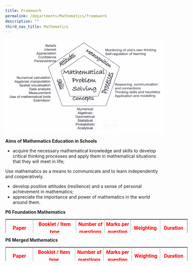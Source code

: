 ```yaml
---
title: Framework
permalink: /departments/Mathematics/framework
description: ""
third_nav_title: Mathematics
---
```

![](/images/Maths_Framework.jpg)

**Aims of Mathematics Education in Schools**

*   acquire the necessary mathematical knowledge and skills to develop critical thinking processes and apply them in mathematical situations that they will meet in life;

Use mathematics as a means to communicate and to learn independently and cooperatively.

*   develop positive attitudes (resilience) and a sense of personal achievement in mathematics;
*   appreciate the importance and power of mathematics in the world around them.

**P6 Foundation Mathematics**


<table border="0" style="margin: 0px; outline: 0px; padding: 0px; border-collapse: collapse; width: 584px; height: 44px;"><tbody style="margin: 0px; outline: 0px; padding: 0px;"><tr style="margin: 0px; outline: 0px; padding: 0px;"><td style="margin: 0px; outline: 0px; padding: 0px;"><table border="1" cellspacing="0" cellpadding="0" class="iveo_table ives_tab_simple3" style="margin: 0px; outline: 0px; padding: 0px; border-collapse: collapse; border: 1px solid rgb(170, 170, 170); width: 579px;"><tbody style="margin: 0px; outline: 0px; padding: 0px;"><tr style="margin: 0px; outline: 0px; padding: 0px; height: 42.8pt;"><td width="84" style="margin: 0px; outline: 0px; padding: 2px; text-align: center; border: 1px solid rgb(170, 170, 170); width: 90px; height: 42.8pt;"><p style="margin: 0px 0px 10px; outline: 0px; padding: 0px; line-height: 1.5 !important; color: rgb(18, 18, 18); font-family: Roboto; font-size: 16px; font-weight: normal;"><strong style="margin: 0px; outline: 0px; padding: 0px;"><font color="#ff0000" style="margin: 0px; outline: 0px; padding: 0px;">Paper</font></strong></p></td><td width="123" style="margin: 0px; outline: 0px; padding: 2px; text-align: center; border: 1px solid rgb(170, 170, 170); width: 137px; height: 42.8pt;"><p style="margin: 0px 0px 10px; outline: 0px; padding: 0px; line-height: 1.5 !important; color: rgb(18, 18, 18); font-family: Roboto; font-size: 16px; font-weight: normal;"><strong style="margin: 0px; outline: 0px; padding: 0px;"><font color="#ff0000" style="margin: 0px; outline: 0px; padding: 0px;">Booklet / Item type</font></strong></p></td><td width="97" style="margin: 0px; outline: 0px; padding: 2px; text-align: center; border: 1px solid rgb(170, 170, 170); width: 89px; height: 42.8pt;"><p style="margin: 0px 0px 10px; outline: 0px; padding: 0px; line-height: 1.5 !important; color: rgb(18, 18, 18); font-family: Roboto; font-size: 16px; font-weight: normal;"><strong style="margin: 0px; outline: 0px; padding: 0px;"><font color="#ff0000" style="margin: 0px; outline: 0px; padding: 0px;">Number of questions</font></strong></p></td><td width="88" style="margin: 0px; outline: 0px; padding: 2px; text-align: center; border: 1px solid rgb(170, 170, 170); width: 83px; height: 42.8pt;"><p style="margin: 0px 0px 10px; outline: 0px; padding: 0px; line-height: 1.5 !important; color: rgb(18, 18, 18); font-family: Roboto; font-size: 16px; font-weight: normal;"><strong style="margin: 0px; outline: 0px; padding: 0px;"><font color="#ff0000" style="margin: 0px; outline: 0px; padding: 0px;">Marks per question</font></strong></p></td><td width="101" style="margin: 0px; outline: 0px; padding: 2px; text-align: center; border: 1px solid rgb(170, 170, 170); width: 95px; height: 42.8pt;"><p style="margin: 0px 0px 10px; outline: 0px; padding: 0px; line-height: 1.5 !important; color: rgb(18, 18, 18); font-family: Roboto; font-size: 16px; font-weight: normal;"><strong style="margin: 0px; outline: 0px; padding: 0px;"><font color="#ff0000" style="margin: 0px; outline: 0px; padding: 0px;">Weighting</font></strong></p></td><td width="96" style="margin: 0px; outline: 0px; padding: 2px; text-align: center; border: 1px solid rgb(170, 170, 170); width: 85px; height: 42.8pt;"><p style="margin: 0px 0px 10px; outline: 0px; padding: 0px; line-height: 1.5 !important; color: rgb(18, 18, 18); font-family: Roboto; font-size: 16px; font-weight: normal;"><strong style="margin: 0px; outline: 0px; padding: 0px;"><font color="#ff0000" style="margin: 0px; outline: 0px; padding: 0px;">Duration</font></strong></p></td></tr><tr style="margin: 0px; outline: 0px; padding: 0px; height: 20.95pt;"><td rowspan="3" width="84" style="margin: 0px; outline: 0px; padding: 2px; text-align: center; border: 1px solid rgb(170, 170, 170); width: 63.15pt; height: 20.95pt;"><p style="margin: 0px 0px 10px; outline: 0px; padding: 0px; line-height: 1.5 !important; color: rgb(18, 18, 18); font-family: Roboto; font-size: 16px; font-weight: normal;"><strong style="margin: 0px; outline: 0px; padding: 0px;">1</strong></p><p style="margin: 0px 0px 10px; outline: 0px; padding: 0px; line-height: 1.5 !important; color: rgb(18, 18, 18); font-family: Roboto; font-size: 16px; font-weight: normal;"><strong style="margin: 0px; outline: 0px; padding: 0px;">Without calculator</strong></p></td><td rowspan="2" width="123" style="margin: 0px; outline: 0px; padding: 2px; text-align: center; border: 1px solid rgb(170, 170, 170); width: 91.9pt; height: 20.95pt;"><p style="margin: 0px 0px 10px; outline: 0px; padding: 0px; line-height: 1.5 !important; color: rgb(18, 18, 18); font-family: Roboto; font-size: 16px; font-weight: normal;"><strong style="margin: 0px; outline: 0px; padding: 0px;">Booklet A</strong></p><p style="margin: 0px 0px 10px; outline: 0px; padding: 0px; line-height: 1.5 !important; color: rgb(18, 18, 18); font-family: Roboto; font-size: 16px; font-weight: normal;"><strong style="margin: 0px; outline: 0px; padding: 0px;">Multiple-choice</strong></p></td><td width="97" style="margin: 0px; outline: 0px; padding: 2px; text-align: center; border: 1px solid rgb(170, 170, 170); width: 72.6pt; height: 20.95pt;"><p style="margin: 0px 0px 10px; outline: 0px; padding: 0px; line-height: 1.5 !important; color: rgb(18, 18, 18); font-family: Roboto; font-size: 16px; font-weight: normal;"><strong style="margin: 0px; outline: 0px; padding: 0px;">10</strong></p></td><td width="88" style="margin: 0px; outline: 0px; padding: 2px; text-align: center; border: 1px solid rgb(170, 170, 170); width: 65.9pt; height: 20.95pt;"><p style="margin: 0px 0px 10px; outline: 0px; padding: 0px; line-height: 1.5 !important; color: rgb(18, 18, 18); font-family: Roboto; font-size: 16px; font-weight: normal;"><strong style="margin: 0px; outline: 0px; padding: 0px;">1</strong></p></td><td width="101" style="margin: 0px; outline: 0px; padding: 2px; text-align: center; border: 1px solid rgb(170, 170, 170); width: 76pt; height: 20.95pt;"><p style="margin: 0px 0px 10px; outline: 0px; padding: 0px; line-height: 1.5 !important; color: rgb(18, 18, 18); font-family: Roboto; font-size: 16px; font-weight: normal;"><strong style="margin: 0px; outline: 0px; padding: 0px;">10%</strong></p></td><td rowspan="3" width="96" style="margin: 0px; outline: 0px; padding: 2px; text-align: center; border: 1px solid rgb(170, 170, 170); width: 72.2pt; height: 20.95pt;"><p style="margin: 0px 0px 10px; outline: 0px; padding: 0px; line-height: 1.5 !important; color: rgb(18, 18, 18); font-family: Roboto; font-size: 16px; font-weight: normal;"><strong style="margin: 0px; outline: 0px; padding: 0px;">1 h</strong></p></td></tr><tr style="margin: 0px; outline: 0px; padding: 0px; height: 23.2pt;"><td width="97" style="margin: 0px; outline: 0px; padding: 2px; text-align: center; border: 1px solid rgb(170, 170, 170); width: 72.6pt; height: 23.2pt;"><p style="margin: 0px 0px 10px; outline: 0px; padding: 0px; line-height: 1.5 !important; color: rgb(18, 18, 18); font-family: Roboto; font-size: 16px; font-weight: normal;"><strong style="margin: 0px; outline: 0px; padding: 0px;">10</strong></p></td><td width="88" style="margin: 0px; outline: 0px; padding: 2px; text-align: center; border: 1px solid rgb(170, 170, 170); width: 65.9pt; height: 23.2pt;"><p style="margin: 0px 0px 10px; outline: 0px; padding: 0px; line-height: 1.5 !important; color: rgb(18, 18, 18); font-family: Roboto; font-size: 16px; font-weight: normal;"><strong style="margin: 0px; outline: 0px; padding: 0px;">2</strong></p></td><td width="101" style="margin: 0px; outline: 0px; padding: 2px; text-align: center; border: 1px solid rgb(170, 170, 170); width: 76pt; height: 23.2pt;"><p style="margin: 0px 0px 10px; outline: 0px; padding: 0px; line-height: 1.5 !important; color: rgb(18, 18, 18); font-family: Roboto; font-size: 16px; font-weight: normal;"><strong style="margin: 0px; outline: 0px; padding: 0px;">20%</strong></p></td></tr><tr style="margin: 0px; outline: 0px; padding: 0px; height: 38.45pt;"><td width="123" style="margin: 0px; outline: 0px; padding: 2px; text-align: center; border: 1px solid rgb(170, 170, 170); width: 91.9pt; height: 38.45pt;"><p style="margin: 0px 0px 10px; outline: 0px; padding: 0px; line-height: 1.5 !important; color: rgb(18, 18, 18); font-family: Roboto; font-size: 16px; font-weight: normal;"><strong style="margin: 0px; outline: 0px; padding: 0px;">Booklet B</strong></p><p style="margin: 0px 0px 10px; outline: 0px; padding: 0px; line-height: 1.5 !important; color: rgb(18, 18, 18); font-family: Roboto; font-size: 16px; font-weight: normal;"><strong style="margin: 0px; outline: 0px; padding: 0px;">Short-answer</strong></p></td><td width="97" style="margin: 0px; outline: 0px; padding: 2px; text-align: center; border: 1px solid rgb(170, 170, 170); width: 72.6pt; height: 38.45pt;"><p style="margin: 0px 0px 10px; outline: 0px; padding: 0px; line-height: 1.5 !important; color: rgb(18, 18, 18); font-family: Roboto; font-size: 16px; font-weight: normal;"><strong style="margin: 0px; outline: 0px; padding: 0px;">10</strong></p></td><td width="88" style="margin: 0px; outline: 0px; padding: 2px; text-align: center; border: 1px solid rgb(170, 170, 170); width: 65.9pt; height: 38.45pt;"><p style="margin: 0px 0px 10px; outline: 0px; padding: 0px; line-height: 1.5 !important; color: rgb(18, 18, 18); font-family: Roboto; font-size: 16px; font-weight: normal;"><strong style="margin: 0px; outline: 0px; padding: 0px;">2</strong></p></td><td width="101" style="margin: 0px; outline: 0px; padding: 2px; text-align: center; border: 1px solid rgb(170, 170, 170); width: 76pt; height: 38.45pt;"><p style="margin: 0px 0px 10px; outline: 0px; padding: 0px; line-height: 1.5 !important; color: rgb(18, 18, 18); font-family: Roboto; font-size: 16px; font-weight: normal;"><strong style="margin: 0px; outline: 0px; padding: 0px;">20%</strong></p></td></tr><tr style="margin: 0px; outline: 0px; padding: 0px; height: 25.55pt;"><td rowspan="2" width="84" style="margin: 0px; outline: 0px; padding: 2px; text-align: center; border: 1px solid rgb(170, 170, 170); width: 63.15pt; height: 25.55pt;"><p style="margin: 0px 0px 10px; outline: 0px; padding: 0px; line-height: 1.5 !important; color: rgb(18, 18, 18); font-family: Roboto; font-size: 16px; font-weight: normal;"><strong style="margin: 0px; outline: 0px; padding: 0px;">2</strong></p><p style="margin: 0px 0px 10px; outline: 0px; padding: 0px; line-height: 1.5 !important; color: rgb(18, 18, 18); font-family: Roboto; font-size: 16px; font-weight: normal;"><strong style="margin: 0px; outline: 0px; padding: 0px;">With calculator</strong></p></td><td width="123" style="margin: 0px; outline: 0px; padding: 2px; text-align: center; border: 1px solid rgb(170, 170, 170); width: 91.9pt; height: 25.55pt;"><p style="margin: 0px 0px 10px; outline: 0px; padding: 0px; line-height: 1.5 !important; color: rgb(18, 18, 18); font-family: Roboto; font-size: 16px; font-weight: normal;"><strong style="margin: 0px; outline: 0px; padding: 0px;">Short-Answer</strong></p></td><td width="97" style="margin: 0px; outline: 0px; padding: 2px; text-align: center; border: 1px solid rgb(170, 170, 170); width: 72.6pt; height: 25.55pt;"><p style="margin: 0px 0px 10px; outline: 0px; padding: 0px; line-height: 1.5 !important; color: rgb(18, 18, 18); font-family: Roboto; font-size: 16px; font-weight: normal;"><strong style="margin: 0px; outline: 0px; padding: 0px;">10</strong></p></td><td width="88" style="margin: 0px; outline: 0px; padding: 2px; text-align: center; border: 1px solid rgb(170, 170, 170); width: 65.9pt; height: 25.55pt;"><p style="margin: 0px 0px 10px; outline: 0px; padding: 0px; line-height: 1.5 !important; color: rgb(18, 18, 18); font-family: Roboto; font-size: 16px; font-weight: normal;"><strong style="margin: 0px; outline: 0px; padding: 0px;">2</strong></p></td><td width="101" style="margin: 0px; outline: 0px; padding: 2px; text-align: center; border: 1px solid rgb(170, 170, 170); width: 76pt; height: 25.55pt;"><p style="margin: 0px 0px 10px; outline: 0px; padding: 0px; line-height: 1.5 !important; color: rgb(18, 18, 18); font-family: Roboto; font-size: 16px; font-weight: normal;"><strong style="margin: 0px; outline: 0px; padding: 0px;">20%</strong></p></td><td rowspan="2" width="96" style="margin: 0px; outline: 0px; padding: 2px; text-align: center; border: 1px solid rgb(170, 170, 170); width: 72.2pt; height: 25.55pt;"><p style="margin: 0px 0px 10px; outline: 0px; padding: 0px; line-height: 1.5 !important; color: rgb(18, 18, 18); font-family: Roboto; font-size: 16px; font-weight: normal;"><strong style="margin: 0px; outline: 0px; padding: 0px;">1h</strong></p></td></tr><tr style="margin: 0px; outline: 0px; padding: 0px; height: 35.45pt;"><td width="123" style="margin: 0px; outline: 0px; padding: 2px; text-align: center; border: 1px solid rgb(170, 170, 170); width: 91.9pt; height: 35.45pt;"><p style="margin: 0px 0px 10px; outline: 0px; padding: 0px; line-height: 1.5 !important; color: rgb(18, 18, 18); font-family: Roboto; font-size: 16px; font-weight: normal;"><strong style="margin: 0px; outline: 0px; padding: 0px;">Structured/Long-answer</strong></p></td><td width="97" style="margin: 0px; outline: 0px; padding: 2px; text-align: center; border: 1px solid rgb(170, 170, 170); width: 72.6pt; height: 35.45pt;"><p style="margin: 0px 0px 10px; outline: 0px; padding: 0px; line-height: 1.5 !important; color: rgb(18, 18, 18); font-family: Roboto; font-size: 16px; font-weight: normal;"><strong style="margin: 0px; outline: 0px; padding: 0px;">6</strong></p></td><td width="88" style="margin: 0px; outline: 0px; padding: 2px; text-align: center; border: 1px solid rgb(170, 170, 170); width: 65.9pt; height: 35.45pt;"><p style="margin: 0px 0px 10px; outline: 0px; padding: 0px; line-height: 1.5 !important; color: rgb(18, 18, 18); font-family: Roboto; font-size: 16px; font-weight: normal;"><strong style="margin: 0px; outline: 0px; padding: 0px;">3, 4</strong></p></td><td width="101" style="margin: 0px; outline: 0px; padding: 2px; text-align: center; border: 1px solid rgb(170, 170, 170); width: 76pt; height: 35.45pt;"><p style="margin: 0px 0px 10px; outline: 0px; padding: 0px; line-height: 1.5 !important; color: rgb(18, 18, 18); font-family: Roboto; font-size: 16px; font-weight: normal;"><strong style="margin: 0px; outline: 0px; padding: 0px;">20%</strong></p></td></tr><tr style="margin: 0px; outline: 0px; padding: 0px; height: 29.95pt;"><td width="84" style="margin: 0px; outline: 0px; padding: 2px; text-align: center; border: 1px solid rgb(170, 170, 170); width: 63.15pt; height: 29.95pt;"></td><td width="123" style="margin: 0px; outline: 0px; padding: 2px; text-align: center; border: 1px solid rgb(170, 170, 170); width: 91.9pt; height: 29.95pt;"><p style="margin: 0px 0px 10px; outline: 0px; padding: 0px; line-height: 1.5 !important; color: rgb(18, 18, 18); font-family: Roboto; font-size: 16px; font-weight: normal;"><strong style="margin: 0px; outline: 0px; padding: 0px;">Total</strong></p></td><td width="97" style="margin: 0px; outline: 0px; padding: 2px; text-align: center; border: 1px solid rgb(170, 170, 170); width: 72.6pt; height: 29.95pt;"><p style="margin: 0px 0px 10px; outline: 0px; padding: 0px; line-height: 1.5 !important; color: rgb(18, 18, 18); font-family: Roboto; font-size: 16px; font-weight: normal;"><strong style="margin: 0px; outline: 0px; padding: 0px;">46</strong></p></td><td width="88" style="margin: 0px; outline: 0px; padding: 2px; text-align: center; border: 1px solid rgb(170, 170, 170); width: 65.9pt; height: 29.95pt;"><p style="margin: 0px 0px 10px; outline: 0px; padding: 0px; line-height: 1.5 !important; color: rgb(18, 18, 18); font-family: Roboto; font-size: 16px; font-weight: normal;"><strong style="margin: 0px; outline: 0px; padding: 0px;">-</strong></p></td><td width="101" style="margin: 0px; outline: 0px; padding: 2px; text-align: center; border: 1px solid rgb(170, 170, 170); width: 76pt; height: 29.95pt;"><p style="margin: 0px 0px 10px; outline: 0px; padding: 0px; line-height: 1.5 !important; color: rgb(18, 18, 18); font-family: Roboto; font-size: 16px; font-weight: normal;"><strong style="margin: 0px; outline: 0px; padding: 0px;">90%</strong></p></td><td width="96" style="margin: 0px; outline: 0px; padding: 2px; text-align: center; border: 1px solid rgb(170, 170, 170); width: 72.2pt; height: 29.95pt;"><p style="margin: 0px 0px 10px; outline: 0px; padding: 0px; line-height: 1.5 !important; color: rgb(18, 18, 18); font-family: Roboto; font-size: 16px; font-weight: normal;"><strong style="margin: 0px; outline: 0px; padding: 0px;">2h</strong></p></td></tr></tbody></table></td></tr></tbody></table>


**P6 Merged Mathematics**

<table border="0" style="margin: 0px; outline: 0px; padding: 0px; border-collapse: collapse; width: 584px; height: 44px;"><tbody style="margin: 0px; outline: 0px; padding: 0px;"><tr style="margin: 0px; outline: 0px; padding: 0px;"><td style="margin: 0px; outline: 0px; padding: 0px;"><table border="1" cellspacing="0" cellpadding="0" class="iveo_table ives_tab_simple3" style="margin: 0px; outline: 0px; padding: 0px; border-collapse: collapse; border: 1px solid rgb(170, 170, 170); width: 579px;"><tbody style="margin: 0px; outline: 0px; padding: 0px;"><tr style="margin: 0px; outline: 0px; padding: 0px; height: 38.7pt;"><td width="83" style="margin: 0px; outline: 0px; padding: 2px; text-align: center; border: 1px solid rgb(170, 170, 170); width: 88px; height: 38.7pt;"><p style="margin: 0px 0px 10px; outline: 0px; padding: 0px; line-height: 1.5 !important; color: rgb(18, 18, 18); font-family: Roboto; font-size: 16px; font-weight: normal;"><strong style="margin: 0px; outline: 0px; padding: 0px;"><font color="#ff0000" style="margin: 0px; outline: 0px; padding: 0px;">Paper</font></strong></p></td><td width="125" style="margin: 0px; outline: 0px; padding: 2px; text-align: center; border: 1px solid rgb(170, 170, 170); width: 132px; height: 38.7pt;"><p style="margin: 0px 0px 10px; outline: 0px; padding: 0px; line-height: 1.5 !important; color: rgb(18, 18, 18); font-family: Roboto; font-size: 16px; font-weight: normal;"><strong style="margin: 0px; outline: 0px; padding: 0px;"><font color="#ff0000" style="margin: 0px; outline: 0px; padding: 0px;">Booklet / Item type</font></strong></p></td><td width="95" style="margin: 0px; outline: 0px; padding: 2px; text-align: center; border: 1px solid rgb(170, 170, 170); width: 90px; height: 38.7pt;"><p style="margin: 0px 0px 10px; outline: 0px; padding: 0px; line-height: 1.5 !important; color: rgb(18, 18, 18); font-family: Roboto; font-size: 16px; font-weight: normal;"><strong style="margin: 0px; outline: 0px; padding: 0px;"><font color="#ff0000" style="margin: 0px; outline: 0px; padding: 0px;">Number of questions</font></strong></p></td><td width="99" style="margin: 0px; outline: 0px; padding: 2px; text-align: center; border: 1px solid rgb(170, 170, 170); width: 88px; height: 38.7pt;"><p style="margin: 0px 0px 10px; outline: 0px; padding: 0px; line-height: 1.5 !important; color: rgb(18, 18, 18); font-family: Roboto; font-size: 16px; font-weight: normal;"><strong style="margin: 0px; outline: 0px; padding: 0px;"><font color="#ff0000" style="margin: 0px; outline: 0px; padding: 0px;">Marks per question</font></strong></p></td><td width="93" style="margin: 0px; outline: 0px; padding: 2px; text-align: center; border: 1px solid rgb(170, 170, 170); width: 94px; height: 38.7pt;"><p style="margin: 0px 0px 10px; outline: 0px; padding: 0px; line-height: 1.5 !important; color: rgb(18, 18, 18); font-family: Roboto; font-size: 16px; font-weight: normal;"><strong style="margin: 0px; outline: 0px; padding: 0px;"><font color="#ff0000" style="margin: 0px; outline: 0px; padding: 0px;">Weighting</font></strong></p></td><td width="94" style="margin: 0px; outline: 0px; padding: 2px; text-align: center; border: 1px solid rgb(170, 170, 170); width: 87px; height: 38.7pt;"><p style="margin: 0px 0px 10px; outline: 0px; padding: 0px; line-height: 1.5 !important; color: rgb(18, 18, 18); font-family: Roboto; font-size: 16px; font-weight: normal;"><strong style="margin: 0px; outline: 0px; padding: 0px;"><font color="#ff0000" style="margin: 0px; outline: 0px; padding: 0px;">Duration</font></strong></p></td></tr><tr style="margin: 0px; outline: 0px; padding: 0px; height: 18.2pt;"><td rowspan="4" width="83" style="margin: 0px; outline: 0px; padding: 2px; text-align: center; border: 1px solid rgb(170, 170, 170); width: 62.25pt; height: 18.2pt;"><p style="margin: 0px 0px 10px; outline: 0px; padding: 0px; line-height: 1.5 !important; color: rgb(18, 18, 18); font-family: Roboto; font-size: 16px; font-weight: normal;"><strong style="margin: 0px; outline: 0px; padding: 0px;">1</strong></p><p style="margin: 0px 0px 10px; outline: 0px; padding: 0px; line-height: 1.5 !important; color: rgb(18, 18, 18); font-family: Roboto; font-size: 16px; font-weight: normal;"><strong style="margin: 0px; outline: 0px; padding: 0px;">Without calculator</strong></p></td><td rowspan="2" width="125" style="margin: 0px; outline: 0px; padding: 2px; text-align: center; border: 1px solid rgb(170, 170, 170); width: 93.65pt; height: 18.2pt;"><p style="margin: 0px 0px 10px; outline: 0px; padding: 0px; line-height: 1.5 !important; color: rgb(18, 18, 18); font-family: Roboto; font-size: 16px; font-weight: normal;"><strong style="margin: 0px; outline: 0px; padding: 0px;">Booklet A</strong></p><p style="margin: 0px 0px 10px; outline: 0px; padding: 0px; line-height: 1.5 !important; color: rgb(18, 18, 18); font-family: Roboto; font-size: 16px; font-weight: normal;"><strong style="margin: 0px; outline: 0px; padding: 0px;">Multiple-choice</strong></p></td><td width="95" style="margin: 0px; outline: 0px; padding: 2px; text-align: center; border: 1px solid rgb(170, 170, 170); width: 71.3pt; height: 18.2pt;"><p style="margin: 0px 0px 10px; outline: 0px; padding: 0px; line-height: 1.5 !important; color: rgb(18, 18, 18); font-family: Roboto; font-size: 16px; font-weight: normal;"><strong style="margin: 0px; outline: 0px; padding: 0px;">10</strong></p></td><td width="99" style="margin: 0px; outline: 0px; padding: 2px; text-align: center; border: 1px solid rgb(170, 170, 170); width: 74.3pt; height: 18.2pt;"><p style="margin: 0px 0px 10px; outline: 0px; padding: 0px; line-height: 1.5 !important; color: rgb(18, 18, 18); font-family: Roboto; font-size: 16px; font-weight: normal;"><strong style="margin: 0px; outline: 0px; padding: 0px;">1</strong></p></td><td width="93" style="margin: 0px; outline: 0px; padding: 2px; text-align: center; border: 1px solid rgb(170, 170, 170); width: 69.5pt; height: 18.2pt;"><p style="margin: 0px 0px 10px; outline: 0px; padding: 0px; line-height: 1.5 !important; color: rgb(18, 18, 18); font-family: Roboto; font-size: 16px; font-weight: normal;"><strong style="margin: 0px; outline: 0px; padding: 0px;">10%</strong></p></td><td rowspan="4" width="94" style="margin: 0px; outline: 0px; padding: 2px; text-align: center; border: 1px solid rgb(170, 170, 170); width: 70.75pt; height: 18.2pt;"><p style="margin: 0px 0px 10px; outline: 0px; padding: 0px; line-height: 1.5 !important; color: rgb(18, 18, 18); font-family: Roboto; font-size: 16px; font-weight: normal;"><strong style="margin: 0px; outline: 0px; padding: 0px;">1h</strong></p></td></tr><tr style="margin: 0px; outline: 0px; padding: 0px; height: 27.9pt;"><td width="95" style="margin: 0px; outline: 0px; padding: 2px; text-align: center; border: 1px solid rgb(170, 170, 170); width: 71.3pt; height: 27.9pt;"><p style="margin: 0px 0px 10px; outline: 0px; padding: 0px; line-height: 1.5 !important; color: rgb(18, 18, 18); font-family: Roboto; font-size: 16px; font-weight: normal;"><strong style="margin: 0px; outline: 0px; padding: 0px;">5</strong></p></td><td width="99" style="margin: 0px; outline: 0px; padding: 2px; text-align: center; border: 1px solid rgb(170, 170, 170); width: 74.3pt; height: 27.9pt;"><p style="margin: 0px 0px 10px; outline: 0px; padding: 0px; line-height: 1.5 !important; color: rgb(18, 18, 18); font-family: Roboto; font-size: 16px; font-weight: normal;"><strong style="margin: 0px; outline: 0px; padding: 0px;">2</strong></p></td><td width="93" style="margin: 0px; outline: 0px; padding: 2px; text-align: center; border: 1px solid rgb(170, 170, 170); width: 69.5pt; height: 27.9pt;"><p style="margin: 0px 0px 10px; outline: 0px; padding: 0px; line-height: 1.5 !important; color: rgb(18, 18, 18); font-family: Roboto; font-size: 16px; font-weight: normal;"><strong style="margin: 0px; outline: 0px; padding: 0px;">10%</strong></p></td></tr><tr style="margin: 0px; outline: 0px; padding: 0px; height: 18.15pt;"><td rowspan="2" width="125" style="margin: 0px; outline: 0px; padding: 2px; text-align: center; border: 1px solid rgb(170, 170, 170); width: 93.65pt; height: 18.15pt;"><p style="margin: 0px 0px 10px; outline: 0px; padding: 0px; line-height: 1.5 !important; color: rgb(18, 18, 18); font-family: Roboto; font-size: 16px; font-weight: normal;"><strong style="margin: 0px; outline: 0px; padding: 0px;">Booklet B</strong></p><p style="margin: 0px 0px 10px; outline: 0px; padding: 0px; line-height: 1.5 !important; color: rgb(18, 18, 18); font-family: Roboto; font-size: 16px; font-weight: normal;"><strong style="margin: 0px; outline: 0px; padding: 0px;">Short-answer</strong></p></td><td width="95" style="margin: 0px; outline: 0px; padding: 2px; text-align: center; border: 1px solid rgb(170, 170, 170); width: 71.3pt; height: 18.15pt;"><p style="margin: 0px 0px 10px; outline: 0px; padding: 0px; line-height: 1.5 !important; color: rgb(18, 18, 18); font-family: Roboto; font-size: 16px; font-weight: normal;"><strong style="margin: 0px; outline: 0px; padding: 0px;">5</strong></p></td><td width="99" style="margin: 0px; outline: 0px; padding: 2px; text-align: center; border: 1px solid rgb(170, 170, 170); width: 74.3pt; height: 18.15pt;"><p style="margin: 0px 0px 10px; outline: 0px; padding: 0px; line-height: 1.5 !important; color: rgb(18, 18, 18); font-family: Roboto; font-size: 16px; font-weight: normal;"><strong style="margin: 0px; outline: 0px; padding: 0px;">1</strong></p></td><td width="93" style="margin: 0px; outline: 0px; padding: 2px; text-align: center; border: 1px solid rgb(170, 170, 170); width: 69.5pt; height: 18.15pt;"><p style="margin: 0px 0px 10px; outline: 0px; padding: 0px; line-height: 1.5 !important; color: rgb(18, 18, 18); font-family: Roboto; font-size: 16px; font-weight: normal;"><strong style="margin: 0px; outline: 0px; padding: 0px;">5%</strong></p></td></tr><tr style="margin: 0px; outline: 0px; padding: 0px; height: 16.5pt;"><td width="95" style="margin: 0px; outline: 0px; padding: 2px; text-align: center; border: 1px solid rgb(170, 170, 170); width: 71.3pt; height: 16.5pt;"><p style="margin: 0px 0px 10px; outline: 0px; padding: 0px; line-height: 1.5 !important; color: rgb(18, 18, 18); font-family: Roboto; font-size: 16px; font-weight: normal;"><strong style="margin: 0px; outline: 0px; padding: 0px;">10</strong></p></td><td width="99" style="margin: 0px; outline: 0px; padding: 2px; text-align: center; border: 1px solid rgb(170, 170, 170); width: 74.3pt; height: 16.5pt;"><p style="margin: 0px 0px 10px; outline: 0px; padding: 0px; line-height: 1.5 !important; color: rgb(18, 18, 18); font-family: Roboto; font-size: 16px; font-weight: normal;"><strong style="margin: 0px; outline: 0px; padding: 0px;">2</strong></p></td><td width="93" style="margin: 0px; outline: 0px; padding: 2px; text-align: center; border: 1px solid rgb(170, 170, 170); width: 69.5pt; height: 16.5pt;"><p style="margin: 0px 0px 10px; outline: 0px; padding: 0px; line-height: 1.5 !important; color: rgb(18, 18, 18); font-family: Roboto; font-size: 16px; font-weight: normal;"><strong style="margin: 0px; outline: 0px; padding: 0px;">20%</strong></p></td></tr><tr style="margin: 0px; outline: 0px; padding: 0px; height: 24.65pt;"><td rowspan="2" width="83" style="margin: 0px; outline: 0px; padding: 2px; text-align: center; border: 1px solid rgb(170, 170, 170); width: 62.25pt; height: 24.65pt;"><p style="margin: 0px 0px 10px; outline: 0px; padding: 0px; line-height: 1.5 !important; color: rgb(18, 18, 18); font-family: Roboto; font-size: 16px; font-weight: normal;"><strong style="margin: 0px; outline: 0px; padding: 0px;">2</strong></p><p style="margin: 0px 0px 10px; outline: 0px; padding: 0px; line-height: 1.5 !important; color: rgb(18, 18, 18); font-family: Roboto; font-size: 16px; font-weight: normal;"><strong style="margin: 0px; outline: 0px; padding: 0px;">With calculator</strong></p></td><td width="125" style="margin: 0px; outline: 0px; padding: 2px; text-align: center; border: 1px solid rgb(170, 170, 170); width: 93.65pt; height: 24.65pt;"><p style="margin: 0px 0px 10px; outline: 0px; padding: 0px; line-height: 1.5 !important; color: rgb(18, 18, 18); font-family: Roboto; font-size: 16px; font-weight: normal;"><strong style="margin: 0px; outline: 0px; padding: 0px;">Short-Answer</strong></p></td><td width="95" style="margin: 0px; outline: 0px; padding: 2px; text-align: center; border: 1px solid rgb(170, 170, 170); width: 71.3pt; height: 24.65pt;"><p style="margin: 0px 0px 10px; outline: 0px; padding: 0px; line-height: 1.5 !important; color: rgb(18, 18, 18); font-family: Roboto; font-size: 16px; font-weight: normal;"><strong style="margin: 0px; outline: 0px; padding: 0px;">5</strong></p></td><td width="99" style="margin: 0px; outline: 0px; padding: 2px; text-align: center; border: 1px solid rgb(170, 170, 170); width: 74.3pt; height: 24.65pt;"><p style="margin: 0px 0px 10px; outline: 0px; padding: 0px; line-height: 1.5 !important; color: rgb(18, 18, 18); font-family: Roboto; font-size: 16px; font-weight: normal;"><strong style="margin: 0px; outline: 0px; padding: 0px;">2</strong></p></td><td width="93" style="margin: 0px; outline: 0px; padding: 2px; text-align: center; border: 1px solid rgb(170, 170, 170); width: 69.5pt; height: 24.65pt;"><p style="margin: 0px 0px 10px; outline: 0px; padding: 0px; line-height: 1.5 !important; color: rgb(18, 18, 18); font-family: Roboto; font-size: 16px; font-weight: normal;"><strong style="margin: 0px; outline: 0px; padding: 0px;">10%</strong></p></td><td rowspan="2" width="94" style="margin: 0px; outline: 0px; padding: 2px; text-align: center; border: 1px solid rgb(170, 170, 170); width: 70.75pt; height: 24.65pt;"><p style="margin: 0px 0px 10px; outline: 0px; padding: 0px; line-height: 1.5 !important; color: rgb(18, 18, 18); font-family: Roboto; font-size: 16px; font-weight: normal;"><strong style="margin: 0px; outline: 0px; padding: 0px;">1h 30 min</strong></p></td></tr><tr style="margin: 0px; outline: 0px; padding: 0px; height: 35.35pt;"><td width="125" style="margin: 0px; outline: 0px; padding: 2px; text-align: center; border: 1px solid rgb(170, 170, 170); width: 93.65pt; height: 35.35pt;"><p style="margin: 0px 0px 10px; outline: 0px; padding: 0px; line-height: 1.5 !important; color: rgb(18, 18, 18); font-family: Roboto; font-size: 16px; font-weight: normal;"><strong style="margin: 0px; outline: 0px; padding: 0px;">Structured/Long-answer</strong></p></td><td width="95" style="margin: 0px; outline: 0px; padding: 2px; text-align: center; border: 1px solid rgb(170, 170, 170); width: 71.3pt; height: 35.35pt;"><p style="margin: 0px 0px 10px; outline: 0px; padding: 0px; line-height: 1.5 !important; color: rgb(18, 18, 18); font-family: Roboto; font-size: 16px; font-weight: normal;"><strong style="margin: 0px; outline: 0px; padding: 0px;">12</strong></p></td><td width="99" style="margin: 0px; outline: 0px; padding: 2px; text-align: center; border: 1px solid rgb(170, 170, 170); width: 74.3pt; height: 35.35pt;"><p style="margin: 0px 0px 10px; outline: 0px; padding: 0px; line-height: 1.5 !important; color: rgb(18, 18, 18); font-family: Roboto; font-size: 16px; font-weight: normal;"><strong style="margin: 0px; outline: 0px; padding: 0px;">3, 4, 5</strong></p></td><td width="93" style="margin: 0px; outline: 0px; padding: 2px; text-align: center; border: 1px solid rgb(170, 170, 170); width: 69.5pt; height: 35.35pt;"><p style="margin: 0px 0px 10px; outline: 0px; padding: 0px; line-height: 1.5 !important; color: rgb(18, 18, 18); font-family: Roboto; font-size: 16px; font-weight: normal;"><strong style="margin: 0px; outline: 0px; padding: 0px;">45%</strong></p></td></tr><tr style="margin: 0px; outline: 0px; padding: 0px; height: 28.85pt;"><td width="83" style="margin: 0px; outline: 0px; padding: 2px; text-align: center; border: 1px solid rgb(170, 170, 170); width: 62.25pt; height: 28.85pt;"></td><td width="125" style="margin: 0px; outline: 0px; padding: 2px; text-align: center; border: 1px solid rgb(170, 170, 170); width: 93.65pt; height: 28.85pt;"><p style="margin: 0px 0px 10px; outline: 0px; padding: 0px; line-height: 1.5 !important; color: rgb(18, 18, 18); font-family: Roboto; font-size: 16px; font-weight: normal;"><strong style="margin: 0px; outline: 0px; padding: 0px;">Total</strong></p></td><td width="95" style="margin: 0px; outline: 0px; padding: 2px; text-align: center; border: 1px solid rgb(170, 170, 170); width: 71.3pt; height: 28.85pt;"><p style="margin: 0px 0px 10px; outline: 0px; padding: 0px; line-height: 1.5 !important; color: rgb(18, 18, 18); font-family: Roboto; font-size: 16px; font-weight: normal;"><strong style="margin: 0px; outline: 0px; padding: 0px;">47</strong></p></td><td width="99" style="margin: 0px; outline: 0px; padding: 2px; text-align: center; border: 1px solid rgb(170, 170, 170); width: 74.3pt; height: 28.85pt;"><p style="margin: 0px 0px 10px; outline: 0px; padding: 0px; line-height: 1.5 !important; color: rgb(18, 18, 18); font-family: Roboto; font-size: 16px; font-weight: normal;"><strong style="margin: 0px; outline: 0px; padding: 0px;">-</strong></p></td><td width="93" style="margin: 0px; outline: 0px; padding: 2px; text-align: center; border: 1px solid rgb(170, 170, 170); width: 69.5pt; height: 28.85pt;"><p style="margin: 0px 0px 10px; outline: 0px; padding: 0px; line-height: 1.5 !important; color: rgb(18, 18, 18); font-family: Roboto; font-size: 16px; font-weight: normal;"><strong style="margin: 0px; outline: 0px; padding: 0px;">100%</strong></p></td><td width="94" style="margin: 0px; outline: 0px; padding: 2px; text-align: center; border: 1px solid rgb(170, 170, 170); width: 70.75pt; height: 28.85pt;"><p style="margin: 0px 0px 10px; outline: 0px; padding: 0px; line-height: 1.5 !important; color: rgb(18, 18, 18); font-family: Roboto; font-size: 16px; font-weight: normal;"><strong style="margin: 0px; outline: 0px; padding: 0px;">2h 30 min</strong></p></td></tr></tbody></table></td></tr></tbody></table>
